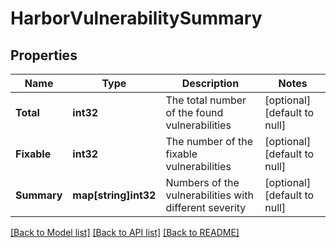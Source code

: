 # HarborVulnerabilitySummary

## Properties
Name | Type | Description | Notes
------------ | ------------- | ------------- | -------------
**Total** | **int32** | The total number of the found vulnerabilities | [optional] [default to null]
**Fixable** | **int32** | The number of the fixable vulnerabilities | [optional] [default to null]
**Summary** | **map[string]int32** | Numbers of the vulnerabilities with different severity | [optional] [default to null]

[[Back to Model list]](../README.md#documentation-for-models) [[Back to API list]](../README.md#documentation-for-api-endpoints) [[Back to README]](../README.md)

